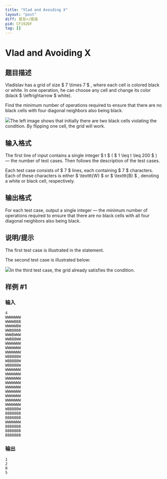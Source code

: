 ```yaml
---
title: "Vlad and Avoiding X"
layout: "post"
diff: 普及+/提高
pid: CF1926F
tag: []
---
```


# Vlad and Avoiding X

## 题目描述

Vladislav has a grid of size $ 7 \times 7 $ , where each cell is colored black or white. In one operation, he can choose any cell and change its color (black $ \leftrightarrow $ white).

Find the minimum number of operations required to ensure that there are no black cells with four diagonal neighbors also being black.

 ![](https://cdn.luogu.com.cn/upload/vjudge_pic/CF1926F/b96bca00ab008cd943717e290ba9a2dfa2e51cb4.png)The left image shows that initially there are two black cells violating the condition. By flipping one cell, the grid will work.

## 输入格式

The first line of input contains a single integer $ t $ ( $ 1 \leq t \leq 200 $ ) — the number of test cases. Then follows the description of the test cases.

Each test case consists of $ 7 $ lines, each containing $ 7 $ characters. Each of these characters is either $ \texttt{W} $ or $ \texttt{B} $ , denoting a white or black cell, respectively.

## 输出格式

For each test case, output a single integer — the minimum number of operations required to ensure that there are no black cells with all four diagonal neighbors also being black.

## 说明/提示

The first test case is illustrated in the statement.

The second test case is illustrated below:

 ![](https://cdn.luogu.com.cn/upload/vjudge_pic/CF1926F/7822d3ff7cf3565e0c2fe901fc2a936bc32a31de.png)In the third test case, the grid already satisfies the condition.

## 样例 #1

### 输入

```
4
WWWWWWW
WWWWBBB
WWWWWBW
WWBBBBB
WWWBWWW
WWBBBWW
WWWWWWW
WWWWWWW
WWWWWWW
WBBBBBW
WBBBBBW
WBBBBBW
WWWWWWW
WWWWWWW
WWWWWWW
WWWWWWW
WWWWWWW
WWWWWWW
WWWWWWW
WWWWWWW
WWWWWWW
WBBBBBW
BBBBBBB
BBBBBBB
WWWWWWW
BBBBBBB
BBBBBBB
BBBBBBB
```

### 输出

```
1
2
0
5
```

